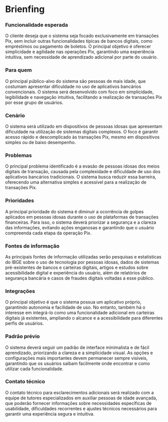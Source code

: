 # Brienfing

### **Funcionalidade esperada**
 O cliente deseja que o sistema seja focado exclusivamente em transações Pix, sem incluir outras funcionalidades típicas de bancos digitais, como empréstimos ou pagamento de boletos. O principal objetivo é oferecer simplicidade e agilidade nas operações Pix, garantindo uma experiência intuitiva, sem necessidade de aprendizado adicional por parte do usuário.

### **Para quem**

 O principal público-alvo do sistema são pessoas de mais idade, que costumam apresentar dificuldade no uso de aplicativos bancários convencionais. O sistema será desenvolvido com foco em simplicidade, legibilidade e navegação intuitiva, facilitando a realização de transações Pix por esse grupo de usuários.

### **Cenário** 

 O sistema será utilizado em dispositivos de pessoas idosas que apresentam dificuldade na utilização de sistemas digitais complexos. O foco é garantir acesso rápido e descomplicado às transações Pix, mesmo em dispositivos simples ou de baixo desempenho.

### **Problemas**

 O principal problema identificado é a evasão de pessoas idosas dos meios digitais de transação, causada pela complexidade e dificuldade de uso dos aplicativos bancários tradicionais. O sistema busca reduzir essa barreira, oferecendo uma alternativa simples e acessível para a realização de transações Pix.

### **Prioridades**

 A principal prioridade do sistema é diminuir a ocorrência de golpes aplicados em pessoas idosas durante o uso de plataformas de transações financeiras.     Para isso, o sistema deverá priorizar a segurança e a clareza das informações, evitando ações enganosas e garantindo que o usuário compreenda cada etapa da operação Pix.

### **Fontes de informação**

 As principais fontes de informação utilizadas serão pesquisas e estatísticas do IBGE sobre o uso de tecnologia por pessoas idosas, dados de sistemas pré-existentes de bancos e carteiras digitais, artigos e estudos sobre acessibilidade digital e experiência do usuário, além de relatórios de segurança bancária e casos de fraudes digitais voltadas a esse público.

### **Integrações**

 O principal objetivo é que o sistema possua um aplicativo próprio, garantindo autonomia e facilidade de uso. No entanto, também há o interesse em integrá-lo como uma funcionalidade adicional em carteiras digitais já existentes, ampliando o alcance e a acessibilidade para diferentes perfis de usuários.

### **Padrão prévio** 

 O sistema deverá seguir um padrão de interface minimalista e de fácil aprendizado, priorizando a clareza e a simplicidade visual. As opções e configurações mais importantes devem permanecer sempre visíveis, garantindo que os usuários saibam facilmente onde encontrar e como utilizar cada funcionalidade.

### **Contato técnico**

 O contato técnico para esclarecimentos adicionais será realizado com a equipe de tutores especializados em auxiliar pessoas de idade avançada, que poderão fornecer informações sobre necessidades específicas de usabilidade, dificuldades recorrentes e ajustes técnicos necessários para garantir uma experiência segura e intuitiva.

